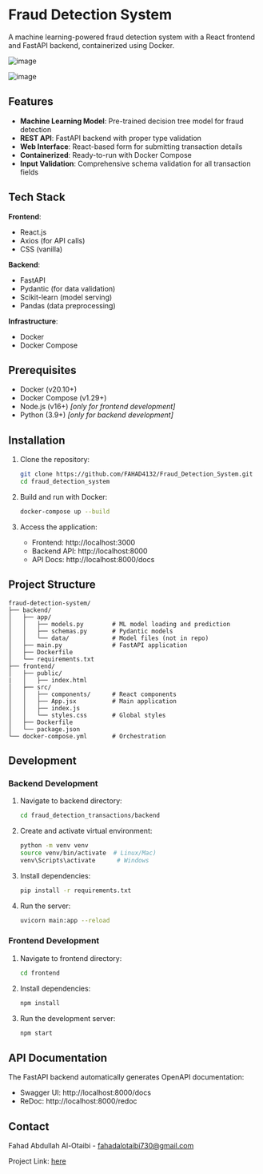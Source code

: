 # Fraud Detection System

A machine learning-powered fraud detection system with a React frontend and FastAPI backend, containerized using Docker.

![image](https://github.com/user-attachments/assets/0e4708ea-7a03-4a5f-bb5e-2f6db1cd865d)

![image](https://github.com/user-attachments/assets/6b7bb604-a0e4-4725-b7f4-894e18a338dd)

## Features

- **Machine Learning Model**: Pre-trained decision tree model for fraud detection
- **REST API**: FastAPI backend with proper type validation
- **Web Interface**: React-based form for submitting transaction details
- **Containerized**: Ready-to-run with Docker Compose
- **Input Validation**: Comprehensive schema validation for all transaction fields

## Tech Stack

**Frontend**:
- React.js
- Axios (for API calls)
- CSS (vanilla)

**Backend**:
- FastAPI
- Pydantic (for data validation)
- Scikit-learn (model serving)
- Pandas (data preprocessing)

**Infrastructure**:
- Docker
- Docker Compose

## Prerequisites

- Docker (v20.10+)
- Docker Compose (v1.29+)
- Node.js (v16+) *[only for frontend development]*
- Python (3.9+) *[only for backend development]*

## Installation

1. Clone the repository:
   ```bash
   git clone https://github.com/FAHAD4132/Fraud_Detection_System.git
   cd fraud_detection_system

2. Build and run with Docker:
   ```bash
   docker-compose up --build
   ```

3. Access the application:
   - Frontend: http://localhost:3000
   - Backend API: http://localhost:8000
   - API Docs: http://localhost:8000/docs

## Project Structure

```
fraud-detection-system/
├── backend/
│   ├── app/
│   │   ├── models.py        # ML model loading and prediction
│   │   ├── schemas.py       # Pydantic models
│   │   └── data/            # Model files (not in repo)
│   ├── main.py              # FastAPI application
│   ├── Dockerfile
│   └── requirements.txt
├── frontend/
│   ├── public/
|   │   ├── index.html
│   ├── src/
│   │   ├── components/      # React components
│   │   ├── App.jsx          # Main application
│   │   ├── index.js
│   │   └── styles.css       # Global styles
│   ├── Dockerfile
│   └── package.json
└── docker-compose.yml       # Orchestration
```

## Development

### Backend Development

1. Navigate to backend directory:
   ```bash
   cd fraud_detection_transactions/backend
   ```

2. Create and activate virtual environment:
   ```bash
   python -m venv venv
   source venv/bin/activate  # Linux/Mac)
   venv\Scripts\activate      # Windows
   ```

3. Install dependencies:
   ```bash
   pip install -r requirements.txt
   ```

4. Run the server:
   ```bash
   uvicorn main:app --reload
   ```

### Frontend Development

1. Navigate to frontend directory:
   ```bash
   cd frontend
   ```

2. Install dependencies:
   ```bash
   npm install
   ```

3. Run the development server:
   ```bash
   npm start
   ```

## API Documentation

The FastAPI backend automatically generates OpenAPI documentation:
- Swagger UI: http://localhost:8000/docs
- ReDoc: http://localhost:8000/redoc

## Contact

Fahad Abdullah Al-Otaibi - fahadalotaibi730@gmail.com

Project Link: [here](https://github.com/FAHAD4132/Fraud_Detection_System)

